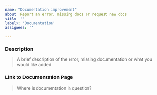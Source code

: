 ```yaml
---
name: "Documentation improvement"
about: Report an error, missing docs or request new docs
title: ''
labels: 'Documentation'
assignees: ''

---
```



### Description

> A brief description of the error, missing documentation or what you would like added


### Link to Documentation Page

> Where is documentation in question?

<!--
specific documentation page
-->

<!-- 
Your help makes our documentation better! We *deeply* appreciate your help in improving our documentation.
-->
